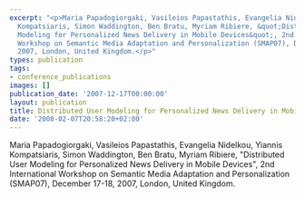 ```yaml
---
excerpt: "<p>Maria Papadogiorgaki, Vasileios Papastathis, Evangelia Nidelkou, Yiannis
  Kompatsiaris, Simon Waddington, Ben Bratu, Myriam Ribiere, &quot;Distributed User
  Modeling for Personalized News Delivery in Mobile Devices&quot;, 2nd International
  Workshop on Semantic Media Adaptation and Personalization (SMAP07), December 17-18,
  2007, London, United Kingdom.</p>"
types: publication
tags:
- conference_publications
images: []
publication_date: '2007-12-17T00:00:00'
layout: publication
title: Distributed User Modeling for Personalized News Delivery in Mobile Devices
date: '2008-02-07T20:58:20+02:00'
---
```

<p>Maria Papadogiorgaki, Vasileios Papastathis, Evangelia Nidelkou, Yiannis Kompatsiaris, Simon Waddington, Ben Bratu, Myriam Ribiere, &quot;Distributed User Modeling for Personalized News Delivery in Mobile Devices&quot;, 2nd International Workshop on Semantic Media Adaptation and Personalization (SMAP07), December 17-18, 2007, London, United Kingdom.</p>
